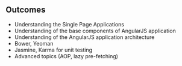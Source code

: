 ## Outcomes

* Understanding the Single Page Applications
* Understanding of the base components of AngularJS application
* Understanding of the AngularJS application architecture
* Bower, Yeoman
* Jasmine, Karma for unit testing
* Advanced topics (AOP, lazy pre-fetching)

